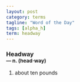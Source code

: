 ```yaml
---
layout: post
category: terms
tagline: "Word of the Day"
tags: [alpha_h]
term: headway
---
```


<h3>Headway<br/> <small>&mdash; n. (head<span>&middot;</span>way)</small></h3>
<p><ol><li>about ten pounds</li>
</ol></p>
